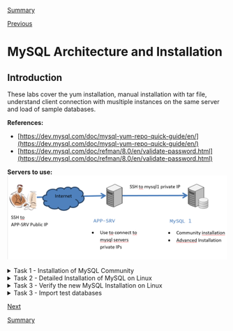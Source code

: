 [Summary](./index.md)

[Previous](./test_connectivity.md)

# MySQL Architecture and Installation

## Introduction
These labs cover the yum installation, manual installation with tar file, understand client connection with musltiple instances on the same server and load of sample databases.

**References:**
- [https://dev.mysql.com/doc/mysql-yum-repo-quick-guide/en/](https://dev.mysql.com/doc/mysql-yum-repo-quick-guide/en/)
- [https://dev.mysql.com/doc/refman/8.0/en/validate-password.html](https://dev.mysql.com/doc/refman/8.0/en/validate-password.html)

**Servers to use:**
![Server to use for the lab](../images/servers_to_use-architect_and_design.png)

<details>
  <summary>Task 1 - Installation of MySQL Community</summary>

**Objective:** Installation of MySQL 8 (Community) on Oracle Linux 8. Because by default RedHat install MariaDB so, we update the repository to install the original MySQL.

**We are working on server:** mysql1

1.	Open an SSH client to app-srv

```shell
ssh -i id_rsa_app-srv opc@your_public_ip
```

2.	Connect to mysql1 from app-srv

```shell
ssh -i $HOME/sshkeys/id_rsa_mysql1 opc@mysql1
```

3.	**We work from now on server  mysql1.**
    Which MySQL packages are installed on your Linux?

```shell
sudo rpm -qa | grep mysql
```

4.	What happens when you try to install the mysql binaries with RedHat repositories? 
    Run this command but don’t confirm

```shell
sudo yum install mysql 
```

5.	As you have seen, above command try to install MariaDB sw. Each distribution has its own repositories and different choices for the packages to install.

6.	Oracle Linux 8 already have the official MySQL repository, but we want here to practice how to import it in a generic/education perspective. 
    First add the repository PGPkey

```shell
sudo rpm --import https://repo.mysql.com/RPM-GPG-KEY-mysql-2022 
```

7.	Now download the package from https://dev.mysql.com/downloads/ and install it

```shell
wget https://dev.mysql.com/get/mysql80-community-release-el8-1.noarch.rpm
```
```shell
sudo yum -y install mysql80-community-release-el8-1.noarch.rpm
```

8.	Update repository database with the new references
sudo yum repolist all

9.	Repeat the command above to install mysql-client (without using the mysql module id default repositories, to force the usage of MySQL ones) and note the different packages

```shell
sudo yum module disable mysql
sudo yum install mysql
```

10.	If only mysql packages are shown, confirm the installation.

11.	Install mysql-server

```shell
sudo yum install mysql-server
```

12.	Because MySQL is automatically installed you can use OS command for service management, for example to check if it’s already started

```shell
sudo systemctl status mysqld
```

13.	Start MySQL if not started

```shell
sudo systemctl start mysqld
```
```shell
sudo systemctl status mysqld
```

14.	Check the content of my.cnf, that is in default folder for linux OS and note some info (lines that stat with “\#” are just comments)

    1. Display the content of the file

    ```shell
    cat /etc/my.cnf 
    ```

    2.	Where is the database and the error log (mysqld.log) stored?
        Write down the answer.

    3.	check if there are error for the instance looking in the error log file

    ```shell
    sudo grep -i error /var/log/mysqld.log
    ```

 
15. Starting from MySQL 5.7 the default installation of MySQL Server generates a one-time password. You find it in error log notes above

```shell
sudo grep 'temporary' /var/log/mysqld.log
```

16.	Login to MySQL using password retrieved in previous step

```shell
mysql -uroot -p -h localhost
```

17.	Try to run a command and write down the error message.

    ERROR MESSAGE: _______________________________________________________________

```sql
status;
```

18.	Change root password

```sql
ALTER USER 'root'@'localhost' IDENTIFIED BY 'Welcome1!';
```


19.	Retry command above, now it works

```sql
status;
```

20.	Which databases are installed by default?

```sql
show databases;
```
<pre>
+--------------------+    
| Database           |  
+--------------------+  
| information_schema |  
| mysql              |  
| performance_schema |  
| sys                |  
+--------------------+  
4 rows in set (0.01 sec)
</pre>
    
21.	To see which version of MySQL you are using submit the command

```sql
show variables like "%version%";
```

22.	Check default users in standard installation

```sql
select user, host from mysql.user where user='root';
```

23.	Logout as ‘root’ and connect as admin

```sql
exit
```

</details>

<details><summary>Task 2 - Detailed Installation of MySQL on Linux</summary>

**Objective:** Installation of MySQL 8 (Community) on Oracle Linux 8. Because by default RedHat install MariaDB so, we update the repository to install the original MySQL.

**We are working on server:** mysql1

1.	If not already connected, connect to mysql1 server trhougth app-srv
    >
    ```shell
    ssh -i $HOME/sshkeys/id_rsa_mysql1 opc@mysql1
    ```

2.	On Oracle Linux8/RHEL8/Centos 8 is required to install ncurses-compat-libs to use the tar package (not for the rpms)
    >```shell
    sudo yum install -y ncurses-compat-libs
    ```

3.	Usually, to run mysql is used the user “mysql”, but because he’s already available we show here how create a new one.
    Create a new user/group for your MySQL service (mysqluser/mysqlgrp) and a add ‘mysqlgrp’ group to opc to help labs execution.
    ```shell
    sudo groupadd mysqlgrp
    ```
    ```shell
    sudo useradd -r -g mysqlgrp -s /bin/false mysqluser
    ```
    ```shell
    sudo usermod -a -G mysqlgrp opc
    ```

4.	Create new directory structure:
    ```shell
    sudo mkdir /mysql/ /mysql/etc /mysql/data
    ```
    ```shell
    sudo mkdir /mysql/log /mysql/temp /mysql/binlog
    ```

5.	To simplify the lab, add the mysql bin folder to the bash profile and customize the client prompt.
    Please insert these lines at the end of the file /home/opc/.bashrc

    >export PATH=$PATH:/mysql/mysql-latest/bin  
    export MYSQL_PS1="\\u - mysql>\\_"

    You can edit the file with the editor that you prefer, here some examples

    ```shell
    nano /home/opc/.bashrc
    ```
    ```shell
    vi /home/opc/.bashrc
    ```

6.	Close the ssh session and reopen it to activate the new privilege and settings for opc user

7.	Extract the tarball in your /mysql folder
    ```shell
    cd /mysql/
    ```
    ```shell
    ls -l /workshop/linux/mysql-commercial-8.0.*.tar.xz
    ```
    ```shell
    sudo tar xvf /workshop/linux/mysql-commercial-8.0.*.tar.xz
    ```

8.	Create a symbolic link to mysql binary installation
    ```shell
    sudo ln -s mysql-commercial-8.0.* mysql-latest
    ```

9.	Create a new configuration file my.cnf inside /mysql/etc
To help you we created one with some variables, please copy it
    ```shell
    sudo cp /workshop/support/my.cnf.mysql1 /mysql/etc/my.cnf
    ```

10.	Check the content of the configuration file to have a look inside.
Please note that, because the port 3306 is already in use by the community server previously installed , we use now port 3307.
    ```shell
    cat /mysql/etc/my.cnf
    ```

11.	For security reasons change ownership and permissions
    ```shell
    sudo chown -R mysqluser:mysqlgrp /mysql
    ```
    ```shell
    sudo chmod -R 750 /mysql
    ```

12. The following permission is for the Lab purpose so that opc account can make changes and copy files to overwrite the content
    ```shell
    sudo chmod -R 770 /mysql/etc
    ```

13.	Save the changes, log out and log in again from the ssh for the changes to take effect on the user profile.initialize your database
    ```shell
    sudo /mysql/mysql-latest/bin/mysqld --defaults-file=/mysql/etc/my.cnf --initialize --user=mysqluser
    ```

14.	Start your new mysql instance
    ```shell
    sudo /mysql/mysql-latest/bin/mysqld --defaults-file=/mysql/etc/my.cnf --user=mysqluser &
    ```

15.	Verify that process is running
    ```shell
    ps -ef | grep mysqld
    ```
    ```shell
    netstat -an | grep 3307
    ```

16.	Another way is searching the message “ready for connections” in error log as one of the last
    ```shell
    grep -i ready /mysql/log/err_log.log 
    ```

17.	Retrieve root password for first login
    ```shell
    grep -i 'temporary password' /mysql/log/err_log.log
    ```

18.	Before version 5.7 it was recommended to run the ' mysql_secure_installation ' script. From version 5.7 all these settings are “by default”, but the script can be used also to setup the validate_password plugin (used later). Execute now mysql_secure_installation
    ```shell
    mysql_secure_installation -h127.0.0.1 -P3307
    ```

    using these values
    - **root password:** retrieved from previous step
    - **new password:** Welcome1!
    - **setup VALIDATE PASSWORD component:** Y
    - **password validation policy:** 2
    - **Change the password for root:** N
    - **Remove anonymous users:** Y
    - **Disallow root login remotely:** N
    - **Remove test database:** Y
    - **Reload privilege tables now:** Y

19.	Login to you mysql-advanced installation and check the status.
    ```shell
    mysql -uroot -p -h 127.0.0.1 -P3307
    ```
    ```sql
    status
    ```

20.	Shutdown the service
    ```sql
    exit
    ```
    ```sql
    mysqladmin -uroot -h127.0.0.1 -p -P3307 shutdown
    ```

21.	Configure automatic startup and shutdown with system.
    Add a systemd service unit configuration file with details about the MySQL service. The file is named mysqld.service and is placed in /usr/lib/systemd/system. We created one for you (See addendum for the content)
    ```shell
    sudo cp /workshop/support/mysqld-advanced.service /usr/lib/systemd/system/
    ```
    ```shell
    sudo chmod 644 /usr/lib/systemd/system/mysqld-advanced.service
    ```
    ```shell
    sudo systemctl enable mysqld-advanced.service
    ```
 
22.	Test start, stop and restart
    ```shell
    sudo systemctl start mysqld-advanced
    ```
    ```shell
    sudo systemctl status mysqld-advanced
    ```
    ```shell
    sudo systemctl stop mysqld-advanced
    ```
    ```shell
    sudo systemctl status mysqld-advanced
    ```
    ```shell
    sudo systemctl restart mysqld-advanced
    ```
    ```shell
    sudo systemctl status mysqld-advanced
    ```

23.	Reconnect with mysql client
    ```shell
    mysql -uroot -p -h 127.0.0.1 -P3307
    ```

24.	Create a new administrative user called 'admin' with remote access and full privileges
    ```sql
    CREATE USER 'admin'@'%' IDENTIFIED BY 'Welcome1!';
    ```
    ```sql
    GRANT ALL PRIVILEGES ON *.* TO 'admin'@'%' WITH GRANT OPTION;
    ```

25.	In the configuration file was specified to load the commercial Thread Pool Plugin, check if it’s loaded and active. We use here the same command with different output (“;” vs “\G” as line termination)
    ```sql
    select * from information_schema.plugins where plugin_name like 'thread%';
    ```
    ```sql
    select * from information_schema.plugins where plugin_name like 'thread%'\G
    ```



</details>
<details><summary>Task 3 - Verify the new MySQL Installation on Linux</summary>

**Objective:** understand how MySQL connection works with multiple instances on the same server

**We are working on server:** mysql1

1.	If not already connected, connect to mysql1 server trhougth app-srv

```shell
ssh -i $HOME/sshkeys/id_rsa_mysql1 opc@mysql1
```

2.  Discussion about MySQL connections.
    Please note that now you have 2 instances on the same server: one on 3306 (community) and one on 3307 (commercial).
    MySQL (as default) interpret localhost as socket and not the 127.0.0.1 TCP address.
    This may end with strange behaviors and errors
    Here we practice connecting in various way and check what is working and what is not (note: port 3310 is intentionally wrong).

3.	Use the command in table below to test different connection strings and check the result.
    If the result is not clear to you, please ask an explanation to your instructor.
    Please note that “-p” lowercase refers to password, “-P” uppercase refer to the TCP port.

    Don’t be confused by the client version and check these lines, to understand “why” (not all are always available…)

    Current user:  
    Connection:  
    UNIX socket:  
    TCP port:  
    Server version:  

___
```shell
mysql -u root -p
```
```sql
status   
```
Port: 3306 or 3307? ______ SSL: Y/N ? ______ Connection: Socket/TCP? ______
___
```shell
mysql -u root -p -P3306
```
```sql
status   
```
Port: 3306 or 3307? ______ SSL: Y/N ? ______ Connection: Socket/TCP? ______
___
```shell
mysql -u root -p -P3307
```
```sql
status   
```
Port: 3306 or 3307? ______ SSL: Y/N ? ______ Connection: Socket/TCP? ______
___
```shell
mysql -uroot -p -h localhost -P3310
```
```sql
status   
```
Port: 3306 or 3307? ______ SSL: Y/N ? ______ Connection: Socket/TCP? ______
___
```shell
mysql -uadmin -p -h 127.0.0.1 -P3307
```
```sql
status   
```
Port: 3306 or 3307? ______ SSL: Y/N ? ______ Connection: Socket/TCP? ______
___
```shell
mysql -uadmin -p -h mysql1 -P3307
```
```sql
status

Note: we are using here the hostname 
```
Port: 3306 or 3307? ______ SSL: Y/N ? ______ Connection: Socket/TCP? ______
___
```shell
mysql -uroot -p -S /var/lib/mysql/mysql.sock
```
```sql
status   
```
Port: 3306 or 3307? ______ SSL: Y/N ? ______ Connection: Socket/TCP? ______
___
```shell
mysql -uroot -p -S /mysql/temp/mysql.sock
```
```sql
status   
```
Port: 3306 or 3307? ______ SSL: Y/N ? ______ Connection: Socket/TCP? ______
___

</details>

</details>
<details><summary>Task 3 - Import test databases</summary>

**Objective:**
- install test databases for labs (world and employees)
- have a look on useful statements

**We are working on server:** mysql1

1.	If not already connected, connect to mysql1 server trhougth app-srv

```shell
ssh -i $HOME/sshkeys/id_rsa_mysql1 opc@mysql1
```

2.	Now that we better understood how to connect, we can remove the community installation and refresh PATH cache with the bash command “hash”

```shell
sudo yum remove mysql mysql-server
```

```shell
hash -r
```

3.	Import the world database, that will be used later, from c:\workshop\databases\world  
    You can do it with mysql client

```shell
mysql -uadmin -p -P3307 -h mysql1 < /workshop/databases/world/world.sql
```

4.	Import the employees demo database that is in /workshop/databases folder. The load script is designed to be executed from the directory where it's located, so move there

```shell
cd /workshop/databases/employees
```

5. Now we can load the database
```sql
mysql -uadmin -p -P3307 -h mysql1 < ./employees.sql
```

5.	Now we can aslo have a look to some useful SQL Statements.
    So, we connect with the mysql client

```shell
mysql -uadmin -p -h mysql1 -P 3307
```

6. We can see the version of our instance

```sql
SHOW VARIABLES LIKE "%version%";
```

7. We can search which tables are or not in InnoDB Format (table format will be discussed in next module) 


```sql
SELECT table_name, engine FROM INFORMATION_SCHEMA.TABLES WHERE engine = 'InnoDB';
```

```sql
SELECT table_name, engine FROM INFORMATION_SCHEMA.TABLES WHERE engine <> 'InnoDB';
```

9. We can search which tables are in InnoDB Format and not in the system databases

```sql
SELECT table_name, engine FROM INFORMATION_SCHEMA.TABLES where engine = 'InnoDB' and table_schema not in ('mysql','information_schema', 'sys');
```

10. We can check the space used by engine

```sql
SELECT ENGINE, COUNT(*), SUM(DATA_LENGTH)/ 1024 / 1024 AS 'Data MB', SUM(INDEX_LENGTH)/1024 / 1024 AS 'Index MB' FROM information_schema.TABLEs group by engine;
```

11. We can check the space used by tables

```sql
SELECT table_schema AS 'Schema', SUM( data_length ) / 1024 / 1024 AS 'Data MB', SUM( index_length ) / 1024 / 1024 AS 'Index MB', SUM( data_length + index_length ) / 1024 / 1024 AS 'Sum' FROM information_schema.tables GROUP BY table_schema ;
```

12. We can check the actual connections

```sql
SHOW FULL PROCESSLIST; 
```

13. It's also possible to use a different terminator to show the result in horizontal (;) or vertical (\G) format.
    Try these commands.

```sql
SHOW GLOBAL VARIABLES\G
```

14. We can check various values for the overall status

```sql
SHOW GLOBAL STATUS\G 
```

```sql
SHOW ENGINE INNODB STATUS\G 
```

</details>

[Next](./mysql__database_design.md)

[Summary](./index.md)
